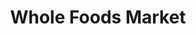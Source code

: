 ---
title: "Whole Foods Market"
url: /cambridge/whole-foods-market-river-street/
shop: Supermarkt
---